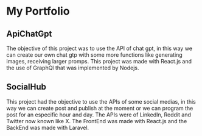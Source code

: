 # My Portfolio


## ApiChatGpt

The objective of this project was to use the API of chat gpt, in this way we can create our own chat gtp with some more functions like generating images, receiving larger promps. This project was made with React.js and the use of GraphQl that was implemented by Nodejs.

## SocialHub

This project had the objective to use the APIs of some social medias, in this way we can create post and publish at the moment or we can program the post for an especific hour and day. The APIs were of LinkedIn, Reddit and Twitter now known like X. The FrontEnd was made with React.js and the BackEnd was made with Laravel.

